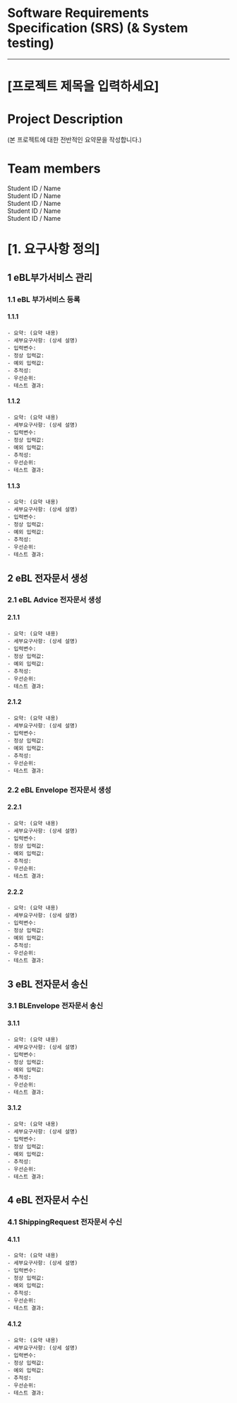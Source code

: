 # Software Requirements Specification (SRS) (& System testing)
---

# [프로젝트 제목을 입력하세요]

# Project Description
(본 프로젝트에 대한 전반적인 요약문을 작성합니다.)


# Team members
Student ID / Name   
Student ID / Name   
Student ID / Name   
Student ID / Name   
Student ID / Name   


# [1. 요구사항 정의]

## 1 eBL부가서비스 관리

### 1.1 eBL 부가서비스 등록

#### 1.1.1
    - 요약: (요약 내용)
    - 세부요구사항: (상세 설명)
    - 입력변수:
    - 정상 입력값:
    - 예외 입력값:
    - 추적성:
    - 우선순위:
    - 테스트 결과:

#### 1.1.2
    - 요약: (요약 내용)
    - 세부요구사항: (상세 설명)
    - 입력변수:
    - 정상 입력값:
    - 예외 입력값:
    - 추적성:
    - 우선순위:
    - 테스트 결과:

#### 1.1.3
    - 요약: (요약 내용)
    - 세부요구사항: (상세 설명)
    - 입력변수:
    - 정상 입력값:
    - 예외 입력값:
    - 추적성:
    - 우선순위:
    - 테스트 결과:

## 2 eBL 전자문서 생성

### 2.1 eBL Advice 전자문서 생성

#### 2.1.1
    - 요약: (요약 내용)
    - 세부요구사항: (상세 설명)
    - 입력변수:
    - 정상 입력값:
    - 예외 입력값:
    - 추적성:
    - 우선순위:
    - 테스트 결과:

#### 2.1.2
    - 요약: (요약 내용)
    - 세부요구사항: (상세 설명)
    - 입력변수:
    - 정상 입력값:
    - 예외 입력값:
    - 추적성:
    - 우선순위:
    - 테스트 결과:

### 2.2 eBL Envelope 전자문서 생성

#### 2.2.1
    - 요약: (요약 내용)
    - 세부요구사항: (상세 설명)
    - 입력변수:
    - 정상 입력값:
    - 예외 입력값:
    - 추적성:
    - 우선순위:
    - 테스트 결과:

#### 2.2.2
    - 요약: (요약 내용)
    - 세부요구사항: (상세 설명)
    - 입력변수:
    - 정상 입력값:
    - 예외 입력값:
    - 추적성:
    - 우선순위:
    - 테스트 결과:

## 3 eBL 전자문서 송신

### 3.1 BLEnvelope 전자문서 송신

#### 3.1.1
    - 요약: (요약 내용)
    - 세부요구사항: (상세 설명)
    - 입력변수:
    - 정상 입력값:
    - 예외 입력값:
    - 추적성:
    - 우선순위:
    - 테스트 결과:

#### 3.1.2
    - 요약: (요약 내용)
    - 세부요구사항: (상세 설명)
    - 입력변수:
    - 정상 입력값:
    - 예외 입력값:
    - 추적성:
    - 우선순위:
    - 테스트 결과:

## 4 eBL 전자문서 수신

### 4.1 ShippingRequest 전자문서 수신

#### 4.1.1 
    - 요약: (요약 내용)
    - 세부요구사항: (상세 설명)
    - 입력변수:
    - 정상 입력값:
    - 예외 입력값:
    - 추적성:
    - 우선순위:
    - 테스트 결과:
    
#### 4.1.2
    - 요약: (요약 내용)
    - 세부요구사항: (상세 설명)
    - 입력변수:
    - 정상 입력값:
    - 예외 입력값:
    - 추적성:
    - 우선순위:
    - 테스트 결과:
